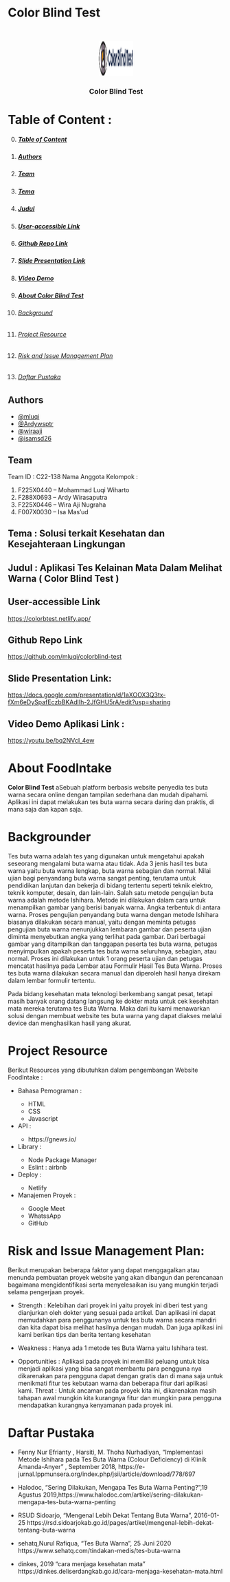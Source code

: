 # Color Blind Test
<br />
<p align="center">
  <img src="./src/public/logo.svg" alt="Logo" width="80" height="80">
  <h3 align="center">Color Blind Test</h3>
</p>

<a id="toc"></a>

# Table of Content :
0. ##### [Table of Content](#toc)
1. ##### [Authors](#1)
2. ##### [Team](#2)
3. ##### [Tema](#3)
4. ##### [Judul](#4)
5. ##### [User-accessible Link](#5)
6. ##### [Github Repo Link](#6)
7. ##### [Slide Presentation Link](#7)
8. ##### [Video Demo](#8)
9. ##### [About Color Blind Test](#9)
10. ###### [Background](#10)
12. ###### [Project Resource](#11)
13. ###### [Risk and Issue Management Plan](#12)
14. ###### [Daftar Pustaka](#13)

<a id="1"></a>

## Authors
- [@mluqi](https://github.com/mluqi)
- [@Ardywsptr](https://github.com/Ardywsptr)
- [@wiraaji](https://github.com/wiraaji)
- [@isamsd26](https://github.com/isamsd26)


<a id="2"></a>
## Team

Team ID : C22-138
Nama Anggota Kelompok :
<ol>
  <li>F225X0440 – Mohammad Luqi Wiharto</li>
  <li>F288X0693 – Ardy Wirasaputra</li>
  <li>F225X0446 – Wira Aji Nugraha</li>
  <li>F007X0030 – Isa Mas’ud</li>
</ol>

<a id="3"></a>
## Tema : Solusi terkait Kesehatan dan Kesejahteraan Lingkungan

<a id="4"></a>
## Judul : Aplikasi Tes Kelainan Mata Dalam Melihat Warna ( Color Blind Test )

<a id="5"></a>
## User-accessible Link

https://colorbtest.netlify.app/

<a id="6"></a>
## Github Repo Link

https://github.com/mluqi/colorblind-test

<a id="7"></a>
## Slide Presentation Link:

https://docs.google.com/presentation/d/1aXOOX3Q3tx-fXm6eDySpafEczbBKAdlIh-2JfGHU5rA/edit?usp=sharing 

<a id="8"></a>
## Video Demo Aplikasi Link :

https://youtu.be/bq2NVcI_4ew


<a id="9"></a>
# About FoodIntake

**Color Blind Test** aSebuah platform berbasis website penyedia tes buta warna secara online dengan tampilan sederhana dan mudah dipahami. Aplikasi ini dapat melakukan tes buta warna secara daring dan praktis, di mana saja dan kapan saja.

<a id="10"></a>
# Backgrounder
<p>Tes buta warna adalah tes yang digunakan untuk mengetahui apakah seseorang mengalami buta warna atau tidak. Ada 3 jenis hasil tes buta warna yaitu buta warna lengkap, buta warna sebagian dan normal. Nilai ujian bagi penyandang buta warna sangat penting, terutama untuk pendidikan lanjutan dan bekerja di bidang tertentu seperti teknik elektro, teknik komputer, desain, dan lain-lain. Salah satu metode pengujian buta warna adalah metode Ishihara. Metode ini dilakukan dalam cara untuk menampilkan gambar yang berisi banyak warna. Angka terbentuk di antara warna. Proses pengujian penyandang buta warna dengan metode Ishihara biasanya dilakukan secara manual, yaitu dengan meminta petugas pengujian buta warna menunjukkan lembaran gambar dan peserta ujian diminta menyebutkan angka yang terlihat pada gambar. Dari berbagai gambar yang ditampilkan dan tanggapan peserta tes buta warna, petugas menyimpulkan apakah peserta tes buta warna seluruhnya, sebagian, atau normal. Proses ini dilakukan untuk 1 orang peserta ujian dan petugas mencatat hasilnya pada Lembar atau Formulir Hasil Tes Buta Warna. Proses tes buta warna dilakukan secara manual dan diperoleh hasil hanya direkam dalam lembar formulir tertentu.</p>

<p>Pada bidang kesehatan mata teknologi berkembang sangat pesat, tetapi masih banyak orang  datang langsung ke dokter mata untuk cek kesehatan mata mereka terutama tes Buta Warna.  Maka dari itu kami menawarkan solusi dengan membuat website tes buta warna yang dapat diakses melalui device dan menghasilkan hasil yang akurat.</p>

<a id="11"></a>
# Project Resource

Berikut Resources yang dibutuhkan dalam pengembangan Website FoodIntake :
<ul>
  <li>Bahasa Pemograman :</li>
    <ul>
      <li>HTML</li>
      <li>CSS</li>
      <li>Javascript</li>
    </ul>
  <li>API :</li>
    <ul>
      <li>https://gnews.io/</li>
    </ul>
  <li>Library :</li>
    <ul>
      <li>Node Package Manager</li>
      <li>Eslint : airbnb</li>
    </ul>
  <li>Deploy :</li>
    <ul>
      <li>Netlify</li>
    </ul>
  <li>Manajemen Proyek :</li>
    <ul>
      <li>Google Meet</li>
      <li>WhatssApp</li>
      <li>GitHub</li>
    </ul>
</ul>


<a id="12"></a>
#  Risk and Issue Management Plan: 

Berikut merupakan beberapa faktor yang dapat menggagalkan atau menunda pembuatan proyek website yang akan dibangun dan perencanaan bagaimana mengidentifikasi serta menyelesaikan isu yang mungkin terjadi selama pengerjaan proyek. 

- Strength :
  Kelebihan dari proyek ini yaitu proyek ini diberi test yang dianjurkan oleh dokter yang sesuai pada artikel. Dan aplikasi ini dapat memudahkan para penggunanya untuk tes buta warna secara mandiri dan kita dapat bisa melihat hasilnya dengan mudah. Dan juga aplikasi ini kami berikan tips dan berita tentang kesehatan

- Weakness :
  Hanya ada 1 metode tes Buta Warna yaitu Ishihara test.

- Opportunities :
  Aplikasi pada proyek ini memiliki peluang untuk bisa menjadi aplikasi yang bisa sangat membantu para pengguna nya dikarenakan para pengguna dapat dengan gratis dan di mana saja untuk menikmati fitur tes kebutaan warna dan beberapa fitur dari aplikasi kami.
  Threat :
  Untuk ancaman pada proyek kita ini, dikarenakan masih tahapan awal mungkin kita kurangnya fitur dan mungkin para pengguna mendapatkan kurangnya kenyamanan pada proyek ini. 


<a id="13"></a>
# Daftar Pustaka
<ul>
  <li><p>Fenny Nur Efrianty , Harsiti, M. Thoha Nurhadiyan, “Implementasi Metode Ishihara pada Tes Buta Warna (Colour Deficiency) di Klinik Amanda-Anyer” , September 2018, https://e-jurnal.lppmunsera.org/index.php/jsii/article/download/778/697</p></li>
  <li><p>Halodoc, “Sering Dilakukan, Mengapa Tes Buta Warna Penting?”,19 Agustus 2019,https://www.halodoc.com/artikel/sering-dilakukan-mengapa-tes-buta-warna-penting</p></li>
  <li><p>RSUD Sidoarjo, “Mengenal Lebih Dekat Tentang Buta Warna”, 2016-01-25
  https://rsd.sidoarjokab.go.id/pages/artikel/mengenal-lebih-dekat-tentang-buta-warna</p></li>
  <li><p>sehatq,Nurul Rafiqua, “Tes Buta Warna”, 25 Juni 2020 https://www.sehatq.com/tindakan-medis/tes-buta-warna</p></li>
  <li><p>dinkes, 2019 “cara menjaga kesehatan mata” https://dinkes.deliserdangkab.go.id/cara-menjaga-kesehatan-mata.html </p></li>

</ul>
